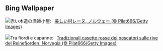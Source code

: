 ## Bing Wallpaper
![](https://www.bing.com/th?id=OHR.ReinefjordenNorway_JA-JP8145740016_UHD.jpg&w=1000)赤い木造の漁師小屋:&nbsp;&ensp;[美しい村レーヌ, ノルウェー (© Pilat666/Getty Images)](https://www.bing.com/th?id=OHR.ReinefjordenNorway_JA-JP8145740016_UHD.jpg)
<br><br/>
![](https://www.bing.com/th?id=OHR.ReinefjordenNorway_IT-IT7180371144_UHD.jpg&w=1000)Tra fiordi e capanne:&nbsp;&ensp;[Tradizionali casette rosse dei pescatori sulle rive del Reinefjorden, Norvegia (© Pilat666/Getty Images)](https://www.bing.com/th?id=OHR.ReinefjordenNorway_IT-IT7180371144_UHD.jpg)
<br><br/>
